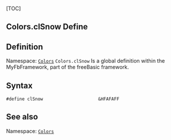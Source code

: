 [TOC]
## Colors.clSnow Define

## Definition
Namespace: [`Colors`](Colors.md)
`Colors.clSnow` Is a global definition within the MyFbFramework, part of the freeBasic framework.
## Syntax

```freeBasic
#define clSnow                     &HFAFAFF
```

## See also
Namespace: [`Colors`](Colors.md)

